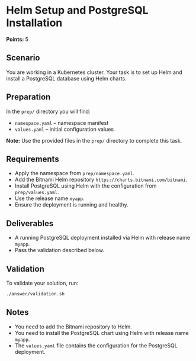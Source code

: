 # Helm Setup and PostgreSQL Installation

**Points:** 5

## Scenario
You are working in a Kubernetes cluster. Your task is to set up Helm and install a PostgreSQL database using Helm charts.

## Preparation
In the `prep/` directory you will find:
- `namespace.yaml` – namespace manifest
- `values.yaml` – initial configuration values

**Note:** Use the provided files in the `prep/` directory to complete this task.

## Requirements
- Apply the namespace from `prep/namespace.yaml`.
- Add the Bitnami Helm repository `https://charts.bitnami.com/bitnami`.
- Install PostgreSQL using Helm with the configuration from `prep/values.yaml`.
- Use the release name `myapp`.
- Ensure the deployment is running and healthy.

## Deliverables
- A running PostgreSQL deployment installed via Helm with release name `myapp`.
- Pass the validation described below.

## Validation
To validate your solution, run:

```sh
./answer/validation.sh
```

## Notes
- You need to add the Bitnami repository to Helm.
- You need to install the PostgreSQL chart using Helm with release name `myapp`.
- The `values.yaml` file contains the configuration for the PostgreSQL deployment.
